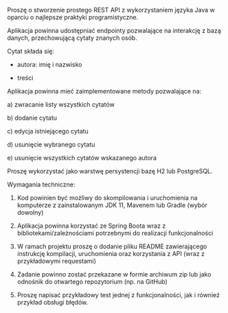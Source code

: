 Proszę o stworzenie prostego REST API z wykorzystaniem języka Java w oparciu o najlepsze praktyki programistyczne.



Aplikacja powinna udostępniać endpointy pozwalające na interakcję z bazą danych, przechowującą cytaty znanych osób.

Cytat składa się:

* autora: imię i nazwisko

* treści



Aplikacja powinna mieć zaimplementowane metody pozwalające na:

a) zwracanie listy wszystkich cytatów

b) dodanie cytatu

c) edycja istniejącego cytatu

d) usunięcie wybranego cytatu

e) usunięcie wszystkich cytatów wskazanego autora



Proszę wykorzystać jako warstwę persystencji bazę H2 lub PostgreSQL.



Wymagania techniczne:

1. Kod powinien być możliwy do skompilowania i uruchomienia na komputerze z zainstalowanym JDK 11, Mavenem lub Gradle (wybór dowolny)

2. Aplikacja powinna korzystać ze Spring Boota wraz z bibliotekami/zależnościami potrzebnymi do realizacji funkcjonalności

3. W ramach projektu proszę o dodanie pliku README zawierającego instrukcję kompilacji, uruchomienia oraz korzystania z API (wraz z przykładowymi requestami)

4. Zadanie powinno zostać przekazane w formie archiwum zip lub jako odnośnik do otwartego repozytorium (np. na GitHub)

5. Proszę napisać przykładowy test jednej z funkcjonalności, jak i również przykład obsługi błędów.